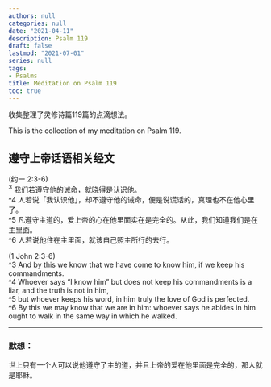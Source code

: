 ```yaml
---
authors: null
categories: null
date: "2021-04-11"
description: Psalm 119
draft: false
lastmod: "2021-07-01"
series: null
tags: 
- Psalms
title: Meditation on Psalm 119
toc: true
---
```


收集整理了灵修诗篇119篇的点滴想法。  

This is the collection of my meditation on Psalm 119.


## 遵守上帝话语相关经文  
(约一 2:3-6)  
<sup>3</sup> 我们若遵守他的诫命，就晓得是认识他。  
^4 人若说「我认识他」，却不遵守他的诫命，便是说谎话的，真理也不在他心里了。   
^5 凡遵守主道的，爱上帝的心在他里面实在是完全的。从此，我们知道我们是在主里面。   
^6 人若说他住在主里面，就该自己照主所行的去行。  

(1 John 2:3-6)   
^3 And by this we know that we have come to know him, if we keep his commandments.   
^4 Whoever says “I know him” but does not keep his commandments is a liar, and the truth is not in him,   
^5 but whoever keeps his word, in him truly the love of God is perfected.   
^6 By this we may know that we are in him: whoever says he abides in him ought to walk in the same way in which he walked.   

___
### 默想：  
世上只有一个人可以说他遵守了主的道，并且上帝的爱在他里面是完全的，那人就是耶稣。  
